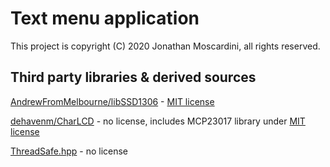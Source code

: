# Text menu application

This project is copyright (C) 2020 Jonathan Moscardini, all rights reserved.

## Third party libraries & derived sources
[AndrewFromMelbourne/libSSD1306](https://github.com/AndrewFromMelbourne/libSSD1306) - [MIT license](https://github.com/AndrewFromMelbourne/libSSD1306/blob/master/LICENSE)

[dehavenm/CharLCD](https://github.com/dehavenm/CharLCD) - no license, includes MCP23017 library under [MIT license](https://github.com/dehavenm/MCP23017/blob/master/LICENSE)

[ThreadSafe.hpp](https://hackology.co.uk/2017/double-smart-pointer-proxy-lock-template-class/) - no license
